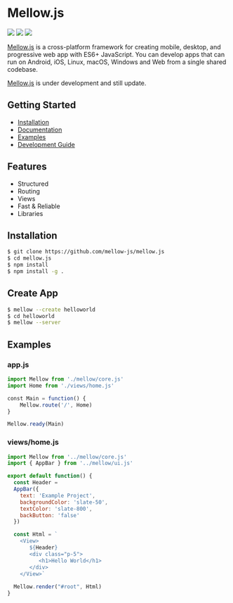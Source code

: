 # Mellow.js

<p><img src="https://img.shields.io/badge/node-v10.15.3-green"> <img src="https://img.shields.io/badge/lang-javascript-yellow"> <img src="https://img.shields.io/badge/license-MIT-success"></p>

[Mellow.js](https://github.com/mellow-js/mellow.js) is a cross-platform framework for creating mobile, desktop, and progressive web app with ES6+ JavaScript. You can develop apps that can run on Android, iOS, Linux, macOS, Windows and Web from a single shared codebase.

[Mellow.js](https://github.com/mellow-js/mellow.js) is under development and still update.

## Getting Started ##

* [Installation]()
* [Documentation]()
* [Examples]()
* [Development Guide]()

## Features ##

* Structured
* Routing
* Views
* Fast & Reliable
* Libraries

## Installation
```bash
$ git clone https://github.com/mellow-js/mellow.js
$ cd mellow.js
$ npm install
$ npm install -g .
```

## Create App ##
```bash
$ mellow --create helloworld
$ cd helloworld
$ mellow --server
```

## Examples ##

### app.js ###
```js
import Mellow from './mellow/core.js'
import Home from './views/home.js'

const Main = function() {
    Mellow.route('/', Home)
}

Mellow.ready(Main)

```

### views/home.js ###
```js
import Mellow from '../mellow/core.js'
import { AppBar } from '../mellow/ui.js'

export default function() {
  const Header =
  AppBar({
    text: 'Example Project',
    backgroundColor: 'slate-50',
    textColor: 'slate-800',
    backButton: 'false'
  })

  const Html = `
    <View>
       ${Header}
       <div class="p-5">
          <h1>Hello World</h1>
       </div>
    </View>`
  
  Mellow.render("#root", Html)
}
```